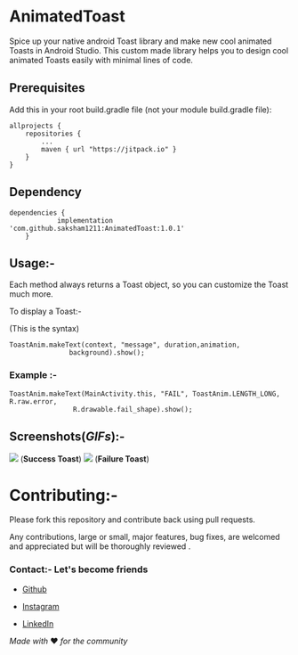 # AnimatedToast
Spice up your native android Toast library and make new cool animated Toasts in Android Studio. This custom made library helps you to design cool animated Toasts easily with minimal lines of code.

## Prerequisites
Add this in your root build.gradle file (not your module build.gradle file):

```````````````````
allprojects {
	repositories {
		...
		maven { url "https://jitpack.io" }
	}
}
````````````````````

## Dependency

`````````
dependencies {
	        implementation 'com.github.saksham1211:AnimatedToast:1.0.1'
	}
`````````

## Usage:- 

Each method always returns a Toast object, so you can customize the Toast much more.

To display a Toast:-

(This is the syntax)
``````
ToastAnim.makeText(context, "message", duration,animation,
               background).show();
````````

### Example :- 

```
ToastAnim.makeText(MainActivity.this, "FAIL", ToastAnim.LENGTH_LONG, R.raw.error,
                R.drawable.fail_shape).show();
 ```
## Screenshots(_GIFs_):- 

![](https://user-images.githubusercontent.com/35836123/53662989-6ccc6a00-3c8a-11e9-8cee-322300c7f9de.gif)
(**Success Toast**)
![](https://user-images.githubusercontent.com/35836123/53663054-a2715300-3c8a-11e9-8d28-43a691edb6f4.gif)
(**Failure Toast**)


# Contributing:- 
Please fork this repository and contribute back using pull requests.

Any contributions, large or small, major features, bug fixes, are welcomed and appreciated but will be thoroughly reviewed .

### Contact:- Let's become friends 
* [Github](https://github.com/saksham1211)

* [Instagram](https://www.instagram.com/saksham.dubey_/)

* [LinkedIn](https://www.linkedin.com/in/sakshamdubey/)

_Made with_ :heart: _for the community_
